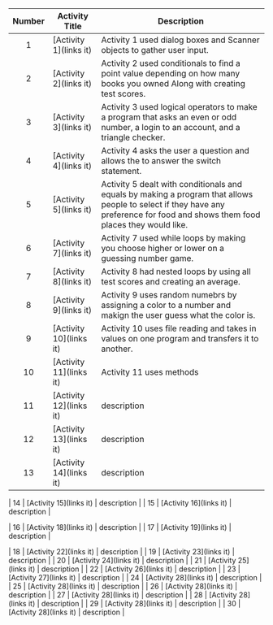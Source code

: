 | Number | Activity Title | Description |
| :----: | ------ | ----------- |
|  1  | [Activity 1](links it) | Activity 1 used dialog boxes and Scanner objects to gather user input. | 
|  2  | [Activity 2](links it) | Activity 2 used conditionals to find a point value depending on how many books you owned Along with creating test scores. |
|  3  | [Activity 3](links it) | Activity 3 used logical operators to make a program that asks an even or odd number, a login to an account, and a triangle checker. |
|  4  | [Activity 4](links it) | Activity 4 asks the user a question and allows the to answer the switch statement. |
|  5  | [Activity 5](links it) | Activity 5 dealt with conditionals and equals by making a program that allows people to select if they have any preference for food and shows them food places they would like. |
|  6  | [Activity 7](links it) | Activity 7 used while loops by making you choose higher or lower on a guessing number game. |
|  7  | [Activity 8](links it) | Activity 8 had nested loops by using all test scores and creating an average.  |
|  8  | [Activity 9](links it) | Activity 9 uses random numebrs by assigning a color to a number and makign the user guess what the color is. |
|  9  | [Activity 10](links it) | Activity 10 uses file reading and takes in values on one program and transfers it to another. |
|  10  | [Activity 11](links it) | Activity 11 uses methods |
|  11  | [Activity 12](links it) | description |
|  12  | [Activity 13](links it) | description |
|  13  | [Activity 14](links it) | description |

|  14  | [Activity 15](links it) | description |
|  15  | [Activity 16](links it) | description |

|  16  | [Activity 18](links it) | description |
|  17  | [Activity 19](links it) | description |


|  18  | [Activity 22](links it) | description |
|  19  | [Activity 23](links it) | description |
|  20  | [Activity 24](links it) | description |
|  21  | [Activity 25](links it) | description |
|  22  | [Activity 26](links it) | description |
|  23  | [Activity 27](links it) | description |
|  24  | [Activity 28](links it) | description |
|  25  | [Activity 28](links it) | description |
|  26  | [Activity 28](links it) | description |
|  27  | [Activity 28](links it) | description |
|  28  | [Activity 28](links it) | description |
|  29  | [Activity 28](links it) | description |
|  30  | [Activity 28](links it) | description |
